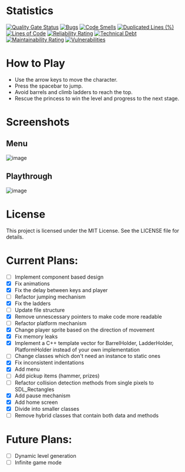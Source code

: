 # Statistics
[![Quality Gate Status](https://sonarcloud.io/api/project_badges/measure?project=MichalM31252_King-Donkey&metric=alert_status)](https://sonarcloud.io/summary/new_code?id=MichalM31252_King-Donkey)
[![Bugs](https://sonarcloud.io/api/project_badges/measure?project=MichalM31252_King-Donkey&metric=bugs)](https://sonarcloud.io/summary/new_code?id=MichalM31252_King-Donkey)
[![Code Smells](https://sonarcloud.io/api/project_badges/measure?project=MichalM31252_King-Donkey&metric=code_smells)](https://sonarcloud.io/summary/new_code?id=MichalM31252_King-Donkey)
[![Duplicated Lines (%)](https://sonarcloud.io/api/project_badges/measure?project=MichalM31252_King-Donkey&metric=duplicated_lines_density)](https://sonarcloud.io/summary/new_code?id=MichalM31252_King-Donkey)
[![Lines of Code](https://sonarcloud.io/api/project_badges/measure?project=MichalM31252_King-Donkey&metric=ncloc)](https://sonarcloud.io/summary/new_code?id=MichalM31252_King-Donkey)
[![Reliability Rating](https://sonarcloud.io/api/project_badges/measure?project=MichalM31252_King-Donkey&metric=reliability_rating)](https://sonarcloud.io/summary/new_code?id=MichalM31252_King-Donkey)
[![Technical Debt](https://sonarcloud.io/api/project_badges/measure?project=MichalM31252_King-Donkey&metric=sqale_index)](https://sonarcloud.io/summary/new_code?id=MichalM31252_King-Donkey)
[![Maintainability Rating](https://sonarcloud.io/api/project_badges/measure?project=MichalM31252_King-Donkey&metric=sqale_rating)](https://sonarcloud.io/summary/new_code?id=MichalM31252_King-Donkey)
[![Vulnerabilities](https://sonarcloud.io/api/project_badges/measure?project=MichalM31252_King-Donkey&metric=vulnerabilities)](https://sonarcloud.io/summary/new_code?id=MichalM31252_King-Donkey)

# How to Play
- Use the arrow keys to move the character.
- Press the spacebar to jump.
- Avoid barrels and climb ladders to reach the top.
- Rescue the princess to win the level and progress to the next stage.

# Screenshots

## Menu
![image](https://github.com/user-attachments/assets/d25285fd-85c9-48f4-80d9-6dd472a3e0bf)

## Playthrough
![image](https://github.com/user-attachments/assets/f188e793-f23b-4aa6-b090-5f840332b847)


# License
This project is licensed under the MIT License. See the LICENSE file for details.

# Current Plans:
- [ ] Implement component based design
- [x] Fix animations
- [x] Fix the delay between keys and player
- [ ] Refactor jumping mechanism
- [x] Fix the ladders
- [ ] Update file structure
- [x] Remove unnescessary pointers to make code more readable
- [ ] Refactor platform mechanism
- [x] Change player sprite based on the direction of movement
- [x] Fix memory leaks
- [x] Implement a C++ template vector for BarrelHolder, LadderHolder, PlatformHolder instead of your own implementation
- [ ] Change classes which don't need an instance to static ones
- [x] Fix inconsistent indentations
- [x] Add menu
- [ ] Add pickup items (hammer, prizes)
- [ ] Refactor collision detection methods from single pixels to SDL_Rectangles
- [x] Add pause mechanism
- [x] Add home screen
- [x] Divide into smaller classes
- [ ] Remove hybrid classes that contain both data and methods

# Future Plans:
- [ ] Dynamic level generation
- [ ] Infinite game mode
